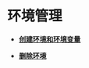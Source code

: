 # 环境管理<a name="ZH-CN_TOPIC_0000001188957169"></a>

-   **[创建环境和环境变量](创建环境和环境变量.md)**  

-   **[删除环境](删除环境.md)**  


